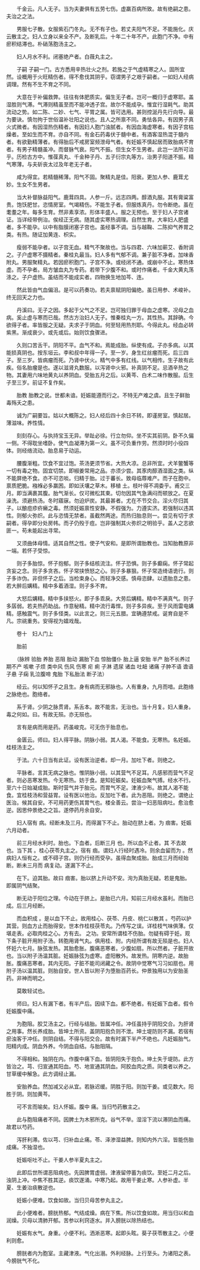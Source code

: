 <!-- { "loadSidebar": true } -->
　　千金云。凡人无子。当为夫妻俱有五劳七伤。虚羸百病所致。故有绝嗣之患。夫治之之法。

　　男服七子散。女服紫石门冬丸。无不有子也。若丈夫阳气不足。不能施化。庆云散主之。妇人立身以来全不产。及断乳后。十年二十年不产。此胞门不净。中有瘀积结滞也。朴硝荡胞汤主之。

　　妇人月水不利。闭塞绝产者。白薇丸主之。

　　子嗣 子嗣一门。古方悉用辛热壮火之剂。若施之于气虚精寒之人。固所宜然。设概用于火旺精伤者。得不愈伐其阴乎。窃谓男子之艰于嗣者。一如妇人经病调理。然有不生不育之不同。

　　大意在于补偏救弊。往往有体肥质实。偏生无子者。岂可一概归于虚寒耶。盖湿胜则气滞。气滞则精虽至而不能冲透子宫。故尔不能成孕。惟宜行湿耗气。助其流动之势。如二陈、二妙、七气、平胃之属。皆可选用。甚则控涎丹先行向导。最为要诀。慎勿拘于世俗温补壮阳之说也。且人之所禀不同。勇怯各异。有因男子真火式微者。有因湿热伤精者。有因妇人胞门浊腻者。有因血海虚寒者。有因子宫枯燥者。至如生而不育。亦自不同。有金石药毒伏于髓中者。有酒客湿热混于髓内者。有欲勤精薄者。有得胎后不戒房室频泄母气者。有妊娠不慎起居而致胎病不育者。有男子精髓虽冲。而督脉气衰。阳气不振。但生女不生男者。此岂一法所可治乎。历检古方中。惟葆真丸、千金种子丹、五子衍宗丸等方。治男子阳道不振。精气寒薄。与夫斫丧太过及年老无子者。

　　咸为得宜。若精髓稀薄。阳气不固。聚精丸是佳。阳衰。更加人参、鹿茸尤妙。生女不生男者。

　　当大补督脉益阳气。鹿茸四具。人参一斤。远志四两。醇酒丸服。其有膏粱富贵。饱饫肥甘。恣情房室。气竭精伤。不能生子者。但服炼真丹。勿令断绝。虽在耄耋之年。每多生育。然非素享浓。形体丰盛人。服之无预也。至于妇人子宫诸证。当详经带例治。俟经正无病。随其虚实寒热调理。自然生育。大率妇人肥盛者。多不能孕。以中有脂膜闭塞子宫也。虽经事不调。当与越鞠、二陈抑气养胃之类。有热。随证加黄连、枳实。

　　瘦弱不能孕者。以子宫无血。精气不聚故也。当与四君、六味加蕲艾、香附调之。子户虚寒不摄精者。秦桂丸最当。妇人多有气郁不调。兼子脏不净者。加味香附丸。男服聚精丸。若因瘀积胞门。子宫不净。或经闭不通。或崩中不止。寒热体虚。而不孕者。局方皱血丸为专药。若带下少腹不和。或时作痛者。千金大黄丸荡涤之。子户虚热。虽结而不能成实者。四物换生地加芩、连。

　　然此皆由气血偏沮。是可以药奏功。若夫禀赋阴阳偏绝。虽日用参、术峻补。终无回天之力也。

　　丹溪曰。无子之因。多起于父气之不足。岂可独归罪于母血之虚寒。况母之血病。奚止虚与寒而已哉。然古方治妇人无子。惟秦桂丸一方。其性热。其辞确。今欲得子者。率皆服之无疑。夫求子于阴血。何至轻用热剂耶。今得此丸。经血必转紫黑。渐成衰少。或先或后。始则饮食骤进。

　　久则口苦舌干。阴阳不平。血气不和。焉能成胎。纵使有成。子亦多病。以其能损真阴也。按东垣云。李和叔中年得一子。至一岁。身生红丝瘤而死。后三四子。至三岁。皆病瘤而死。乃肾中伏火。精气中多有红线。以气相传。生子故有此疾。俗名胎瘤是也。遂以滋肾丸数服。以泻肾中火邪。补真阴不足。忌酒辛热之物。其妻用六味地黄丸以养阴血。受胎五月之后。以黄芩、白术二味作散服。后生子至三岁。前证不复作矣。

　　胎教 胎教之说。世都未谙。妊娠能遵而行之。不特无产难之虞。且生子鲜胎毒殇夭之患。

　　诚为广嗣要旨。姑以大概陈之。妇人经后四十余日不转。即谨房室。慎起居。薄滋味。养性情。

　　刻刻存心。与执持宝玉无异。举趾必徐。行立勿仰。坐不实其前阴。卧不久偏一侧。不得耽坐嗜卧。使气血凝滞为第一义。虽不可负重作劳。然须时时小役四体。则经络流动。胎息易于动运。

　　腰腹渐粗。饮食不宜过饱。茶汤更须节省。大热大凉。总非所宜。犬羊鳖蟹等一切有毒之物。固宜切禁。即椒姜常用之品。亦须少尝。其豕肉醇酒湿面之类。纵不能屏绝不食。亦不可恣啖。归精于胎。过于蕃长。致母临蓐难产。而子在胞中。禀质肥脆。襁褓必多羸困。即如沃壤之草木。移植 土。枝叶得不凋委乎。甫交三月。即当满裹其腹。胎气渐长。仅可微松其束。切勿因其气急满闷而顿放之。在夏澡洗。须避热汤。冬时寤寐。勿迫炉炭。其最甚者。尤在不节交合。淫火尽归其子。以酿痘疹疥癞之毒。然须妊娠禀性安静。不假强为。力遵实济。若强制以违其性。则郁火弥炽。此与恣情无禁者。虽截然两途。而热归胎息则一。尝见有切于求嗣者。得孕即分处房帏。而子仍殁于痘。岂非强制其火弥炽之明验乎。盖人之志欲匪一。苟未能起出寻常。

　　又须曲体母情。适其自然之性。使子气安和。是即所谓胎教也。当知胎教原非一端。若怀子受惊。

　　则子多胎惊。怀子抱郁。则子多结核流注。怀子恐惧。则子多癫痫。怀子常起贪妄之念。则子多贪吝。怀子常挟愤怒之心。则子多暴狠。怀子常造绮语诡行。则子多诈伪。非但怀子之后。当检束身心。而轻净交感。慎毋恣肆。以遗胎息之患。若大醉后媾精。精中多着酒湿。则子多不育。

　　大怒后媾精。精中多挟怒火。即子多乖戾。大劳后媾精。精中不满真气。则子多孱弱。若夫热药助战。作意秘精。精中流行毒悍。则子多异疾。至于风雨雷电媾精。感触震气。则子多怪类。以此言之。则三元五腊。宜确遵禁戒。诞育自是不凡。宗祧重务。安得视为嬉戏哉。

　　卷十　妇人门上

　　胎前

　　（脉辨 验胎 养胎 恶阻 胎动 漏胎下血 惊胎僵仆 胎上逼 安胎 半产 胎不长养过期不产 咳嗽 子烦 类中风 伤风 伤寒 疟 痢 子淋 遗尿 诸血 吐衄 诸痛 子肿不语 谵语 子悬 子痫 乳泣腹啼 鬼胎 下私胎法 断子法）

　　经云。何以知怀子之且生。身有病而无邪脉也。人有重身。九月而喑。此胞络之脉绝也。胞络者。

　　系于肾。少阴之脉贯肾。系舌本。故不能言。无治也。当十月复。妇人重身。毒之何如。曰。有故无殒。亦无殒也。

　　言有是病而用是药。药虽峻克。可无伤于胎息也。

　　金匮云。师曰。妇人得平脉。阴脉小弱。其人渴。不能食。无寒热。名妊娠。桂枝汤主之。

　　于法。六十日当有此证。设有医治逆者。却一月。加吐下者。则绝之。

　　平脉者。言其无病之脉也。惟阴脉小弱。以其营气不足耳。凡感邪而营气不足者。则必恶寒发热。今无寒热。妨于食。是知妊娠矣。妊娠血聚气搏。经水不行。至六十日始凝成胎。斯时营气并于胎元。而胃气不足。津液少布。故其人渴不能食。宜桂枝汤和营益胃。设有医以他治。反加吐下者。此为恶阻。则绝之。谓绝止医治。候其自安。不可用药更伤其胃气也。楼全善云。尝治一妇恶阻病吐。愈治愈逆。因思仲景绝之之旨。遂停药月余自安。

　　妇人宿有 病。经断未及三月。而得漏下不止。胎动在脐上者。为 痼害。妊娠六月动者。

　　前三月经水利时。胎也。下血者。后断三月 也。所以血不止者。其 不去故也。当下其 。桂心茯苓丸主之。宿有 痼。谓妇人行经时遇冷。则余血留而为 。然 病妇人恒有之。或不碍子宫。则仍行经而受孕。虽得血聚成胎。胎成三月而经始断。断未三月而 病复动。遂漏下不止。

　　在下。迫其胎。故曰 痼害。胎以脐上升动不安。洵为真胎无疑。若是鬼胎。即属阴气结聚。

　　断无动于阳位之理。今动在于脐上。是胎已六月。知前三月经水虽利。而胎已成。后三月经断。

　　而血积成 。是以血下不止。故用桂心、茯苓、丹皮、桃仁以散其 。芍药以护其营。则血方止而胎得安。世本作桂枝茯苓丸。乃传写之误。详桂枝气味俱薄。仅堪走表。必取肉桂之心。方有去。 之功。安常所谓桂不伤胎。勿疑有碍于妊。观下条子脏开用附子汤。转胞用肾气丸。俱用桂、附。内经所谓有故无殒是也。妇人怀妊六七月。脉弦发热。其胎愈胀。腹痛恶寒者。少腹如扇。所以然者。子脏开故也。当以附子汤温其脏。妊娠脉弦为虚寒。虚阳散外。故发热。阴寒内逆。故胎胀。腹痛恶寒者。其内无阳。子脏不能司闭藏之令。故阴中觉寒气习习如扇也。用附子汤以温其脏。则胎自安。世人皆以附子为堕胎百药长。仲景独用以为安胎圣药。非神而明之。

　　莫敢轻试也。

　　师曰。妇人有漏下者。有半产后。因续下血。都不绝者。有妊娠下血者。假令妊娠腹中痛。

　　为胞阻。胶艾汤主之。行经与结胎。皆属冲任。冲任虽持乎阴阳交合。为肝肾之用事。然长养成胎。皆坤土所资。盖阴阳抱负则不泄。坤土堤防则不漏。若宿有瘀浊客于冲任。则阴自结。不得与阳交合。故有时漏下半产不绝也。凡妊娠胎气。阳精内成。阴血外养。今阴血自结。与胎阻隔。

　　不得相和。独阴在内。作腹中痛下血。皆阴阳失于抱负。坤土失于堤防。此方皆治之。芎、归宣通其阳血。芍、地宣通其阴血。阿胶血肉之质。同类者以养之。甘草缓中解急。此方调经止漏。

　　安胎养血。然加减又必从宜。若脉迟缓。阴胜于阳。则加干姜。或见数大。阳胜于阴。则加黄芩。

　　可不言而喻矣。妇人怀娠。腹中 痛。当归芍药散主之。

　　此与胞阻痛者不同。因脾土为木邪所克。谷气不举。湿淫下流以滞阴血而痛。故君以芍药。

　　泻肝利滞。佐以芎、归补血止痛。苓、泽渗湿益脾。则知内外六淫。皆能伤胎成痛。不独湿也。

　　妊娠呕吐不止。干姜人参半夏丸主之。

　　此即后世所谓恶阻病也。先因脾胃虚弱。津液留停蓄为痰饮。至妊二月之后。浊阴上冲。中焦不胜其逆。痰饮遂涌。中寒乃起。故用干姜止寒。人参补虚。半夏、生姜治痰散逆也。

　　妊娠小便难。饮食如故。当归贝母苦参丸主之。

　　此小便难者。膀胱热郁。气结成燥。病在下焦。所以饮食如故。用当归以和血润燥。贝母以清肺开郁。苦参以利窍逐水。并入膀胱以除热结也。

　　妊娠有水气。身重。小便不利。洒淅恶寒。起即头眩。葵子茯苓散主之。小便利则愈。

　　膀胱者内为胞室。主藏津液。气化出溺。外利经脉。上行至头。为诸阳之表。今膀胱气不化。
